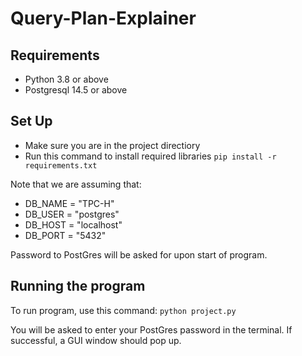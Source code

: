 # Query-Plan-Explainer

## Requirements
- Python 3.8 or above 
- Postgresql 14.5 or above

## Set Up
- Make sure you are in the project directiory
- Run this command to install required libraries
``` pip install -r requirements.txt ```

Note that we are assuming that:
- DB_NAME = "TPC-H"
- DB_USER = "postgres"
- DB_HOST = "localhost"
- DB_PORT = "5432"

Password to PostGres will be asked for upon start of program.

## Running the program
To run program, use this command:
``` python project.py ```

You will be asked to enter your PostGres password in the terminal. If successful, a GUI window should pop up.
